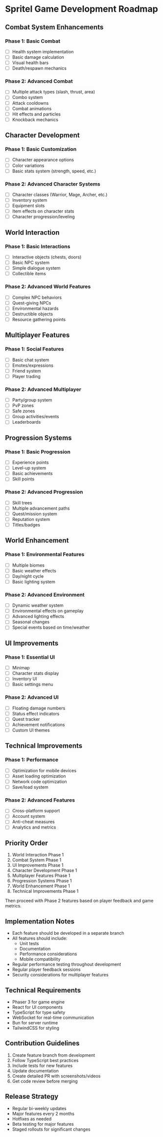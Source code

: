 # Spritel Game Development Roadmap

## Combat System Enhancements
### Phase 1: Basic Combat
- [ ] Health system implementation
- [ ] Basic damage calculation
- [ ] Visual health bars
- [ ] Death/respawn mechanics

### Phase 2: Advanced Combat
- [ ] Multiple attack types (slash, thrust, area)
- [ ] Combo system
- [ ] Attack cooldowns
- [ ] Combat animations
- [ ] Hit effects and particles
- [ ] Knockback mechanics

## Character Development
### Phase 1: Basic Customization
- [ ] Character appearance options
- [ ] Color variations
- [ ] Basic stats system (strength, speed, etc.)

### Phase 2: Advanced Character Systems
- [ ] Character classes (Warrior, Mage, Archer, etc.)
- [ ] Inventory system
- [ ] Equipment slots
- [ ] Item effects on character stats
- [ ] Character progression/leveling

## World Interaction
### Phase 1: Basic Interactions
- [ ] Interactive objects (chests, doors)
- [ ] Basic NPC system
- [ ] Simple dialogue system
- [ ] Collectible items

### Phase 2: Advanced World Features
- [ ] Complex NPC behaviors
- [ ] Quest-giving NPCs
- [ ] Environmental hazards
- [ ] Destructible objects
- [ ] Resource gathering points

## Multiplayer Features
### Phase 1: Social Features
- [ ] Basic chat system
- [ ] Emotes/expressions
- [ ] Friend system
- [ ] Player trading

### Phase 2: Advanced Multiplayer
- [ ] Party/group system
- [ ] PvP zones
- [ ] Safe zones
- [ ] Group activities/events
- [ ] Leaderboards

## Progression Systems
### Phase 1: Basic Progression
- [ ] Experience points
- [ ] Level-up system
- [ ] Basic achievements
- [ ] Skill points

### Phase 2: Advanced Progression
- [ ] Skill trees
- [ ] Multiple advancement paths
- [ ] Quest/mission system
- [ ] Reputation system
- [ ] Titles/badges

## World Enhancement
### Phase 1: Environmental Features
- [ ] Multiple biomes
- [ ] Basic weather effects
- [ ] Day/night cycle
- [ ] Basic lighting system

### Phase 2: Advanced Environment
- [ ] Dynamic weather system
- [ ] Environmental effects on gameplay
- [ ] Advanced lighting effects
- [ ] Seasonal changes
- [ ] Special events based on time/weather

## UI Improvements
### Phase 1: Essential UI
- [ ] Minimap
- [ ] Character stats display
- [ ] Inventory UI
- [ ] Basic settings menu

### Phase 2: Advanced UI
- [ ] Floating damage numbers
- [ ] Status effect indicators
- [ ] Quest tracker
- [ ] Achievement notifications
- [ ] Custom UI themes

## Technical Improvements
### Phase 1: Performance
- [ ] Optimization for mobile devices
- [ ] Asset loading optimization
- [ ] Network code optimization
- [ ] Save/load system

### Phase 2: Advanced Features
- [ ] Cross-platform support
- [ ] Account system
- [ ] Anti-cheat measures
- [ ] Analytics and metrics

## Priority Order
1. World Interaction Phase 1
2. Combat System Phase 1
3. UI Improvements Phase 1
4. Character Development Phase 1
5. Multiplayer Features Phase 1
6. Progression Systems Phase 1
7. World Enhancement Phase 1
8. Technical Improvements Phase 1

Then proceed with Phase 2 features based on player feedback and game metrics.

## Implementation Notes
- Each feature should be developed in a separate branch
- All features should include:
  - Unit tests
  - Documentation
  - Performance considerations
  - Mobile compatibility
- Regular performance testing throughout development
- Regular player feedback sessions
- Security considerations for multiplayer features

## Technical Requirements
- Phaser 3 for game engine
- React for UI components
- TypeScript for type safety
- WebSocket for real-time communication
- Bun for server runtime
- TailwindCSS for styling

## Contribution Guidelines
1. Create feature branch from development
2. Follow TypeScript best practices
3. Include tests for new features
4. Update documentation
5. Create detailed PR with screenshots/videos
6. Get code review before merging

## Release Strategy
- Regular bi-weekly updates
- Major features every 2 months
- Hotfixes as needed
- Beta testing for major features
- Staged rollouts for significant changes